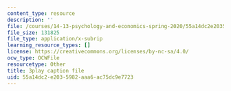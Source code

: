 ```yaml
---
content_type: resource
description: ''
file: /courses/14-13-psychology-and-economics-spring-2020/55a14dc2e2035982aaa6ac75dc9e7723_lD_73cro7wc.vtt
file_size: 131825
file_type: application/x-subrip
learning_resource_types: []
license: https://creativecommons.org/licenses/by-nc-sa/4.0/
ocw_type: OCWFile
resourcetype: Other
title: 3play caption file
uid: 55a14dc2-e203-5982-aaa6-ac75dc9e7723
---
```

